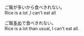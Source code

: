 ご飯が多いから食べきれない。  
Rice is a lot ,I can't eat all  
  
ご飯[多め](おおめ（多め）)で食べきれない。  
Rice is a lot than usual, I can't eat all.